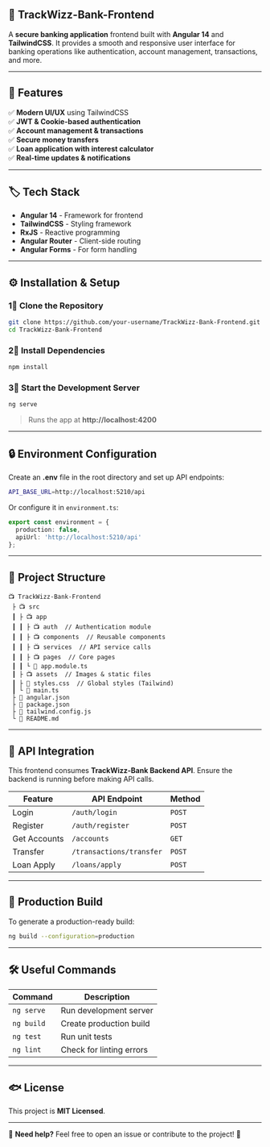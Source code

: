 ## 📌 TrackWizz-Bank-Frontend

A **secure banking application** frontend built with **Angular 14** and **TailwindCSS**. It provides a smooth and responsive user interface for banking operations like authentication, account management, transactions, and more.

---

## 🚀 Features

✅ **Modern UI/UX** using TailwindCSS  
✅ **JWT & Cookie-based authentication**  
✅ **Account management & transactions**  
✅ **Secure money transfers**  
✅ **Loan application with interest calculator**  
✅ **Real-time updates & notifications**  

---

## 🏷 Tech Stack

- **Angular 14** - Framework for frontend  
- **TailwindCSS** - Styling framework  
- **RxJS** - Reactive programming  
- **Angular Router** - Client-side routing  
- **Angular Forms** - For form handling  

---

## ⚙️ Installation & Setup

### 1⃣ Clone the Repository  

```sh
git clone https://github.com/your-username/TrackWizz-Bank-Frontend.git
cd TrackWizz-Bank-Frontend
```

### 2⃣ Install Dependencies  

```sh
npm install
```

### 3⃣ Start the Development Server  

```sh
ng serve
```

> Runs the app at **http://localhost:4200**  

---

## 🔒 Environment Configuration  

Create an **.env** file in the root directory and set up API endpoints:

```sh
API_BASE_URL=http://localhost:5210/api
```

Or configure it in `environment.ts`:

```ts
export const environment = {
  production: false,
  apiUrl: 'http://localhost:5210/api'
};
```

---

## 📂 Project Structure  

```
📺 TrackWizz-Bank-Frontend
 ├ 📺 src
 ┃ ├ 📺 app
 ┃ ┃ ├ 📺 auth  // Authentication module
 ┃ ┃ ├ 📺 components  // Reusable components
 ┃ ┃ ├ 📺 services  // API service calls
 ┃ ┃ ├ 📺 pages  // Core pages
 ┃ ┃ └ 📄 app.module.ts
 ┃ ├ 📺 assets  // Images & static files
 ┃ ├ 📄 styles.css  // Global styles (Tailwind)
 ┃ └ 📄 main.ts
 ├ 📄 angular.json
 ├ 📄 package.json
 ├ 📄 tailwind.config.js
 └ 📄 README.md
```

---

## 🔗 API Integration  

This frontend consumes **TrackWizz-Bank Backend API**. Ensure the backend is running before making API calls.

| Feature       | API Endpoint                     | Method  |
|--------------|---------------------------------|--------|
| Login        | `/auth/login`                   | `POST` |
| Register     | `/auth/register`                | `POST` |
| Get Accounts | `/accounts`                     | `GET`  |
| Transfer     | `/transactions/transfer`        | `POST` |
| Loan Apply   | `/loans/apply`                  | `POST` |

---

## 🚀 Production Build  

To generate a production-ready build:

```sh
ng build --configuration=production
```

---

## 🛠️ Useful Commands  

| Command                  | Description                         |
|--------------------------|-------------------------------------|
| `ng serve`               | Run development server             |
| `ng build`               | Create production build            |
| `ng test`                | Run unit tests                     |
| `ng lint`                | Check for linting errors           |

---

## 🐟 License  

This project is **MIT Licensed**.

---

💬 **Need help?** Feel free to open an issue or contribute to the project! 🚀  

